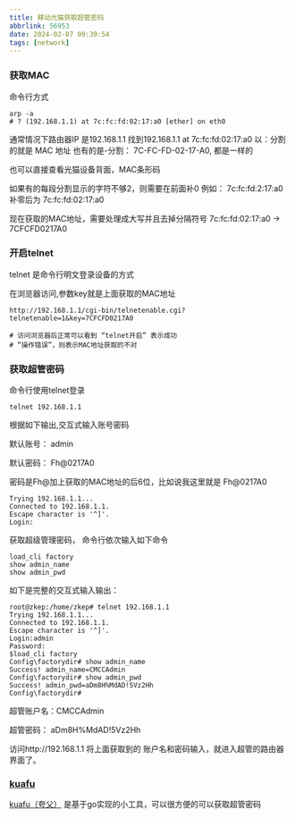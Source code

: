 ```yaml
---
title: 移动光猫获取超管密码
abbrlink: 56953
date: 2024-02-07 09:39:54
tags: [network]
---
```



### 获取MAC
命令行方式
```shell
arp -a 
# ? (192.168.1.1) at 7c:fc:fd:02:17:a0 [ether] on eth0
```
通常情况下路由器IP 是192.168.1.1 
找到192.168.1.1 at 7c:fc:fd:02:17:a0 以：分割的就是 MAC 地址
也有的是-分割： 7C-FC-FD-02-17-A0, 都是一样的

也可以直接查看光猫设备背面，MAC条形码

如果有的每段分割显示的字符不够2，则需要在前面补0
例如： 7c:fc:fd:2:17:a0 补零后为 7c:fc:fd:02:17:a0

现在获取的MAC地址，需要处理成大写并且去掉分隔符号
7c:fc:fd:02:17:a0 -> 7CFCFD0217A0

### 开启telnet
telnet 是命令行明文登录设备的方式

在浏览器访问,参数key就是上面获取的MAC地址
```shell
http://192.168.1.1/cgi-bin/telnetenable.cgi?telnetenable=1&key=7CFCFD0217A0

# 访问浏览器后正常可以看到 “telnet开启” 表示成功
# “操作错误”，则表示MAC地址获取的不对
```
### 获取超管密码

命令行使用telnet登录
```shell
telnet 192.168.1.1
```

根据如下输出,交互式输入账号密码 

默认账号： admin

默认密码： Fh@0217A0

密码是Fh@加上获取的MAC地址的后6位，比如说我这里就是 Fh@0217A0

```shell
Trying 192.168.1.1...
Connected to 192.168.1.1.
Escape character is '^]'.
Login:
```

获取超级管理密码， 命令行依次输入如下命令
```shell
load_cli factory
show admin_name
show admin_pwd
```
如下是完整的交互式输入输出：
```shell
root@zkep:/home/zkep# telnet 192.168.1.1
Trying 192.168.1.1...
Connected to 192.168.1.1.
Escape character is '^]'.
Login:admin
Password:
$load_cli factory
Config\factorydir# show admin_name
Success! admin_name=CMCCAdmin
Config\factorydir# show admin_pwd
Success! admin_pwd=aDm8H%MdAD!5Vz2Hh
Config\factorydir#
```
超管账户名：CMCCAdmin

超管密码： aDm8H%MdAD!5Vz2Hh

访问http://192.168.1.1 将上面获取到的 账户名和密码输入，就进入超管的路由器界面了。


### [kuafu](https://github.com/uaxe/kuafu)

[kuafu（夸父）](https://github.com/uaxe/kuafu) 是基于go实现的小工具，可以很方便的可以获取超管密码










